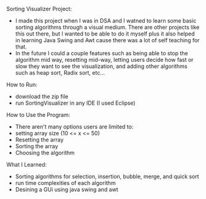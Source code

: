 Sorting Visualizer Project: 
- I made this project when I was in DSA and I watned to learn some basic sorting algorithms through a visual medium. There are other projects like this out there, but I wanted to be able to do it myself plus it also helped in learning Java Swing and Awt cause there was a lot of self teaching for that.
- In the future I could a couple features such as being able to stop the algorithm mid way, resetting mid-way, letting users decide how fast or slow they want to see the visualization, and adding other algorithms such as heap sort, Radix sort, etc...

How to Run: 
- download the zip file
- run SortingVisualizer in any IDE (I used Eclipse)

How to Use the Program: 
- There aren't many options users are limited to:
- setting array size (10 <= x <= 50)
- Resetting the array
- Sorting the array
- Choosing the algorithm

What I Learned: 
- Sorting algorithms for selection, insertion, bubble, merge, and quick sort
- run time complexities of each algorithm
- Desining a GUi using java swing and awt
